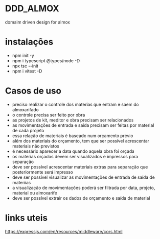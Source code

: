 # DDD_ALMOX
domaim driven design for almox

# instalações
- npm init -y
- npm i typescript @types/node -D
- npx tsc --init
- npm i vitest -D

# Casos de uso
- preciso realizar o controle dos materias que entram e saem do almoxarifado
- o controle precisa ser feito por obra
- as projetos de kit, meditor e obra precisam ser relacionados
- as movimentações de entrada e saída precisam ser feitas por material de cada projeto
- essa relação de materiais é baseado num orçamento prévio
- além dos materiais do orçamento, tem que ser possível acrescentar materiais não previstos
- é necessário aparecer a data quando aquela obra foi orçada
- os materias orçados devem ser visualizados e impressos para separação
- deve ser possível acrescentar materiais extras para separação que posteriormente será impresso
- deve ser possível visualizar as movimentações de entrada de saída de materiias
- a visualização de movimentações poderá ser filtrada por data, projeto, material ou almoxarife
- deve ser possível extrair os dados de orçamento e saída de material

# links uteis
https://expressjs.com/en/resources/middleware/cors.html 